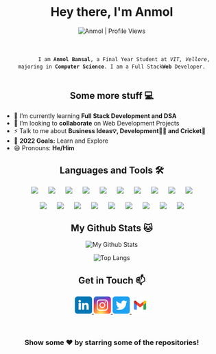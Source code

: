 <div align="center">
    <h1> Hey there, I'm Anmol </h1>
</div>

<div align="center">
    <img src="https://komarev.com/ghpvc/?username=anmolbansal7&color=blueviolet" alt="Anmol | Profile Views" />
</div>
</br>
<p align="center">
    <code> 
        I am <strong>Anmol Bansal</strong>, a Final Year Student at <em>VIT, Vellore</em>, majoring in <strong>Computer Science</strong>. I am a Full Stack<strong>Web</strong> Developer.
    </code>
</p>

<h2 align="center">
    Some more stuff 💻
</h2>

<!---- 👨🏽‍💻 I’m currently working on <strong>something exciting</strong>  <em> <a href="https://evoevents.club/"> check it out </a> </em> -->
- 🌱 I’m currently learning **Full Stack Development and DSA** 
- 👯 I’m looking to **collaborate** on Web Development Projects
- ⚡ Talk to me about **Business Ideas💡, Development👨‍💻 and Cricket🏏**
- 🥅 **2022 Goals:** Learn and Explore
- 😄 Pronouns: **He/Him**
<!--- 📝 **[My Resume](https://evoevents.club/)**-->

 
<h2 align="center">
    Languages and Tools 🛠️
</h2>
<div align="center">
    <img src="https://github.com/anmolbansal7/anmolbansal7/blob/main/assets/reactjs.png" height=55 hspace=10>
    <img src="https://github.com/anmolbansal7/anmolbansal7/blob/main/assets/javascript.png" height=55 hspace=10>
    <img src="https://github.com/anmolbansal7/anmolbansal7/blob/main/assets/css.png" height=55 hspace=10>
    <img src="https://github.com/anmolbansal7/anmolbansal7/blob/main/assets/html.png" height=55 hspace=10>
    <img src="https://github.com/anmolbansal7/anmolbansal7/blob/main/assets/java.png" height=55 hspace=10>
    <img src="https://github.com/anmolbansal7/anmolbansal7/blob/main/assets/c.png" height=55 hspace=10>
    <img src="https://github.com/anmolbansal7/anmolbansal7/blob/main/assets/python.png" height=55 hspace=10>
    <img src="https://github.com/anmolbansal7/anmolbansal7/blob/main/assets/nodejs.png" height=55 hspace=10>
    <img src="https://github.com/anmolbansal7/anmolbansal7/blob/main/assets/sql.png" height=55 hspace=10>
    <img src="https://github.com/anmolbansal7/anmolbansal7/blob/main/assets/mongodb.png" height=55 hspace=10>
</div>
</br>
<div align="center">
    <img src="https://github.com/anmolbansal7/anmolbansal7/blob/main/assets/typescript.png" height=55 hspace=10>
    <img src="https://github.com/anmolbansal7/anmolbansal7/blob/main/assets/django.png" height=55 hspace=10>
    <img src="https://github.com/anmolbansal7/anmolbansal7/blob/main/assets/firebase.png" height=55 hspace=10>
    <img src="https://github.com/anmolbansal7/anmolbansal7/blob/main/assets/bootstrap.png" height=55 hspace=10>
    <img src="https://github.com/anmolbansal7/anmolbansal7/blob/main/assets/sass.png" height=55 hspace=10>
    <img src="https://github.com/anmolbansal7/anmolbansal7/blob/main/assets/nextjs.png" height=55 hspace=10>
    <img src="https://github.com/anmolbansal7/anmolbansal7/blob/main/assets/git.png" height=55 hspace=10>
    <img src="https://github.com/anmolbansal7/anmolbansal7/blob/main/assets/github.png" height=55 hspace=10>
    <img src="https://github.com/anmolbansal7/anmolbansal7/blob/main/assets/figma.png" height=55 hspace=10>
</div>


<h2 align="center">
    My Github Stats 🐱
</h2>
<div align="center">
 
![My Github Stats](https://github-readme-stats.vercel.app/api?username=anmolbansal7&layout=compact&hide_border=true&show_icons=true&title_color=fca311&icon_color=38b6ff&text_color=ffffff&bg_color=000000&hide=[%22stars%22]&count_private=true)

</div>

<div align="center">
 
![Top Langs](https://github-readme-stats.vercel.app/api/top-langs/?username=anmolbansal7&langs_count=5&layout=compact&hide_border=true&show_icons=true&title_color=fca311&icon_color=38b6ff&text_color=ffffff&bg_color=000000&hide=[%22stars%22])
</div>


<h2 align="center">
    Get in Touch 📫
</h2>

<p align="center"> 
    <a href="https://www.linkedin.com/in/anmolbansal7/" target="blank">
        <img src="https://github.com/edent/SuperTinyIcons/blob/master/images/svg/linkedin.svg" target="_blank" alt="Anmol | LinkedIn" width="40px" >
    </a>
    <a href="https://www.instagram.com/anmollbansall" target="_blank">
        <img src="https://github.com/edent/SuperTinyIcons/blob/master/images/svg/instagram.svg" target="_blank"  alt="Anmol | Instagram" width="40px" >
    </a>
    <a href="https://www.twitter.com/anmollbansall" target="_blank">
        <img src="https://github.com/edent/SuperTinyIcons/blob/master/images/svg/twitter.svg" target="_blank"  alt="Anmol | Twitter" width="40px" >
    </a>
    <a href="mailto:abanmolbansal5@gmail.com" target="_blank">
        <img src="https://github.com/edent/SuperTinyIcons/blob/master/images/svg/gmail.svg" target="_blank" alt="Anmol | Gmail" width="40px" >
    </a>    
</p>
<br>

### <p align="center">Show some ❤️ by starring some of the repositories!</p>
<br>
